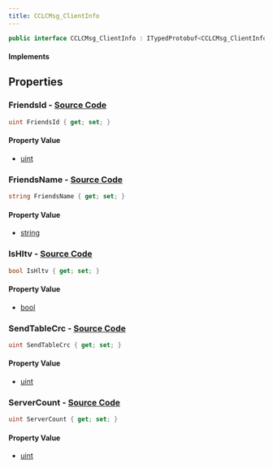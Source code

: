 ```yaml
---
title: CCLCMsg_ClientInfo
---
```


```csharp
public interface CCLCMsg_ClientInfo : ITypedProtobuf<CCLCMsg_ClientInfo>, INativeHandle, INetMessage<CCLCMsg_ClientInfo>, IDisposable
```

#### Implements

## Properties

### **FriendsId** - [Source Code](https://github.com/swiftly-solution/swiftlys2/blob/main/managed/src/SwiftlyS2.Generated/Protobufs/Interfaces/CCLCMsg_ClientInfo.cs#L27)

```csharp
uint FriendsId { get; set; }
```

#### Property Value

- [uint](https://learn.microsoft.com/dotnet/api/system.uint32)

### **FriendsName** - [Source Code](https://github.com/swiftly-solution/swiftlys2/blob/main/managed/src/SwiftlyS2.Generated/Protobufs/Interfaces/CCLCMsg_ClientInfo.cs#L30)

```csharp
string FriendsName { get; set; }
```

#### Property Value

- [string](https://learn.microsoft.com/dotnet/api/system.string)

### **IsHltv** - [Source Code](https://github.com/swiftly-solution/swiftlys2/blob/main/managed/src/SwiftlyS2.Generated/Protobufs/Interfaces/CCLCMsg_ClientInfo.cs#L24)

```csharp
bool IsHltv { get; set; }
```

#### Property Value

- [bool](https://learn.microsoft.com/dotnet/api/system.boolean)

### **SendTableCrc** - [Source Code](https://github.com/swiftly-solution/swiftlys2/blob/main/managed/src/SwiftlyS2.Generated/Protobufs/Interfaces/CCLCMsg_ClientInfo.cs#L18)

```csharp
uint SendTableCrc { get; set; }
```

#### Property Value

- [uint](https://learn.microsoft.com/dotnet/api/system.uint32)

### **ServerCount** - [Source Code](https://github.com/swiftly-solution/swiftlys2/blob/main/managed/src/SwiftlyS2.Generated/Protobufs/Interfaces/CCLCMsg_ClientInfo.cs#L21)

```csharp
uint ServerCount { get; set; }
```

#### Property Value

- [uint](https://learn.microsoft.com/dotnet/api/system.uint32)

